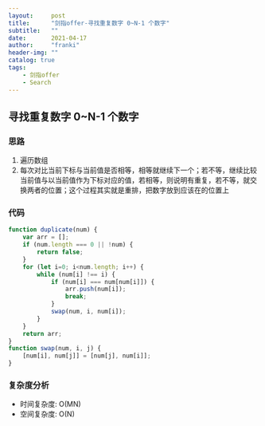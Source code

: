 ```yaml
---
layout:     post
title:      "剑指offer-寻找重复数字 0~N-1 个数字"
subtitle:   ""
date:       2021-04-17
author:     "franki"
header-img: ""
catalog: true
tags:
    - 剑指offer
    - Search
---
```


## 寻找重复数字 0~N-1 个数字

### 思路

1. 遍历数组
2. 每次对比当前下标与当前值是否相等，相等就继续下一个；若不等，继续比较当前值与以当前值作为下标对应的值，若相等，则说明有重复，若不等，就交换两者的位置；这个过程其实就是重排，把数字放到应该在的位置上

### 代码

```js
function duplicate(num) {
    var arr = [];
    if (num.length === 0 || !num) {
        return false;
    }
    for (let i=0; i<num.length; i++) {
        while (num[i] !== i) {
            if (num[i] === num[num[i]]) {
                arr.push(num[i]);
                break;
            }
            swap(num, i, num[i]);
        }
    }
    return arr;
}
function swap(num, i, j) {
    [num[i], num[j]] = [num[j], num[i]];
}
```

### 复杂度分析

- 时间复杂度: O(MN)
- 空间复杂度: O(N)

